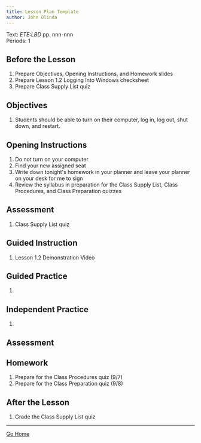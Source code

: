 ```yaml
---
title: Lesson Plan Template
author: John Olinda
---
```


Text: _ETE:LBD_ pp. nnn-nnn  
Periods: 1

## Before the Lesson

1. Prepare Objectives, Opening Instructions, and Homework slides
2. Prepare Lesson 1.2 Logging Into Windows checksheet
3. Prepare Class Supply List quiz

## Objectives

1. Students should be able to turn on their computer, log in, log out, shut down, and restart.

## Opening Instructions

1. Do not turn on your computer
2. Find your new assigned seat
3. Write down tonight's homework in your planner and leave your planner on your desk for me to sign
4. Review the syllabus in preparation for the Class Supply List, Class Procedures, and Class Preparation quizzes

## Assessment

1. Class Supply List quiz

## Guided Instruction

1. Lesson 1.2 Demonstration Video

## Guided Practice

1. 

## Independent Practice

1. 

## Assessment



## Homework

1. Prepare for the Class Procedures quiz (9/7)
2. Prepare for the Class Preparation quiz (9/8)

## After the Lesson

1. Grade the Class Supply List quiz

---

[Go Home](index.html)